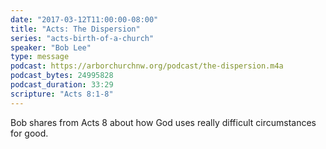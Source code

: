 ```yaml
---
date: "2017-03-12T11:00:00-08:00"
title: "Acts: The Dispersion"
series: "acts-birth-of-a-church"
speaker: "Bob Lee"
type: message
podcast: https://arborchurchnw.org/podcast/the-dispersion.m4a
podcast_bytes: 24995828 
podcast_duration: 33:29
scripture: "Acts 8:1-8"
---
```


Bob shares from Acts 8 about how God uses really difficult circumstances for good.
